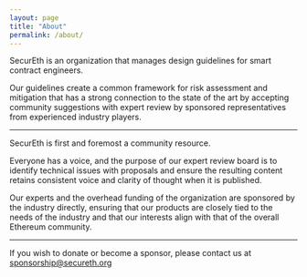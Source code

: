 ```yaml
---
layout: page
title: "About"
permalink: /about/
---
```


SecurEth is an organization that manages design guidelines for smart contract engineers.

Our guidelines create a common framework for risk assessment and mitigation
that has a strong connection to the state of the art by accepting community suggestions
with expert review by sponsored representatives from experienced industry players.

---

SecurEth is first and foremost a community resource.

Everyone has a voice, and the purpose of our expert review board is to identify
technical issues with proposals and ensure the resulting content retains consistent voice
and clarity of thought when it is published.

Our experts and the overhead funding of the organization are sponsored by the
industry directly, ensuring that our products are closely tied to the needs of the industry
and that our interests align with that of the overall Ethereum community.

---

If you wish to donate or become a sponsor, please contact us at sponsorship@secureth.org
